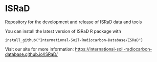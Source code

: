 # ISRaD
Repository for the development and release of ISRaD data and tools

You can install the latest version of ISRaD R package with

```
install_github("International-Soil-Radiocarbon-Database/ISRaD")
```

Visit our site for more information:
https://international-soil-radiocarbon-database.github.io/ISRaD/

